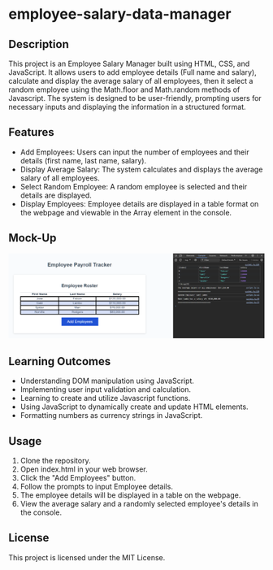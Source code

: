 # employee-salary-data-manager

## Description

This project is an Employee Salary Manager built using HTML, CSS, and JavaScript. It allows users to add employee details (Full name and salary), calculate and display the average salary of all employees, then it select a random employee using the Math.floor and Math.random methods of Javascript. The system is designed to be user-friendly, prompting users for necessary inputs and displaying the information in a structured format.

## Features

- Add Employees: Users can input the number of employees and their details (first name, last name, salary).
- Display Average Salary: The system calculates and displays the average salary of all employees.
- Select Random Employee: A random employee is selected and their details are displayed.
- Display Employees: Employee details are displayed in a table format on the webpage and viewable in the Array element in the console.

## Mock-Up

![mock-up01](./Assets/images/mock-up01.png)

## Learning Outcomes

- Understanding DOM manipulation using JavaScript.
- Implementing user input validation and calculation.
- Learning to create and utilize Javascript functions.
- Using JavaScript to dynamically create and update HTML elements.
- Formatting numbers as currency strings in JavaScript.

## Usage

1. Clone the repository.
2. Open index.html in your web browser.
3. Click the "Add Employees" button.
4. Follow the prompts to input Employee details.
5. The employee details will be displayed in a table on the webpage.
6. View the average salary and a randomly selected employee's details in the console.

## License

This project is licensed under the MIT License.
